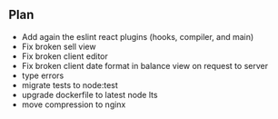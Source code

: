 ## Plan

- Add again the eslint react plugins (hooks, compiler, and main)
- Fix broken sell view
- Fix broken client editor
- Fix broken client date format in balance view on request to server
- type errors
- migrate tests to node:test
- upgrade dockerfile to latest node lts
- move compression to nginx
